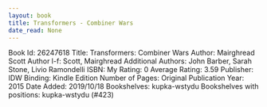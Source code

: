 ```yaml
---
layout: book
title: Transformers - Combiner Wars
date_read: None
---
```


Book Id: 26247618
Title: Transformers: Combiner Wars
Author: Mairghread Scott
Author l-f: Scott, Mairghread
Additional Authors: John Barber, Sarah Stone, Livio Ramondelli
ISBN: 
My Rating: 0
Average Rating: 3.59
Publisher: IDW
Binding: Kindle Edition
Number of Pages: 
Original Publication Year: 2015
Date Added: 2019/10/18
Bookshelves: kupka-wstydu
Bookshelves with positions: kupka-wstydu (#423)


